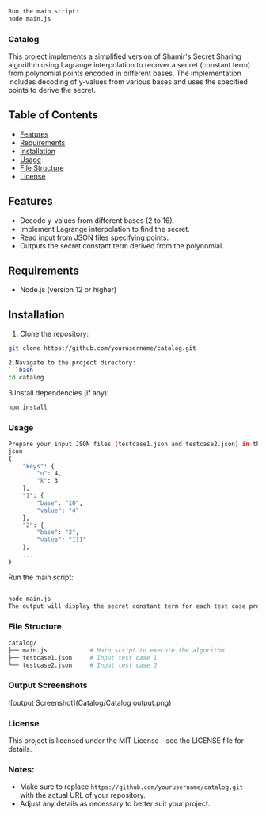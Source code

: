 ```bash
Run the main script:
node main.js
```
### Catalog



This project implements a simplified version of Shamir's Secret Sharing algorithm using Lagrange interpolation to recover a secret (constant term) from polynomial points encoded in different bases. The implementation includes decoding of y-values from various bases and uses the specified points to derive the secret.

## Table of Contents
- [Features](#features)
- [Requirements](#requirements)
- [Installation](#installation)
- [Usage](#usage)
- [File Structure](#file-structure)
- [License](#license)

## Features
- Decode y-values from different bases (2 to 16).
- Implement Lagrange interpolation to find the secret.
- Read input from JSON files specifying points.
- Outputs the secret constant term derived from the polynomial.

## Requirements
- Node.js (version 12 or higher)

## Installation
1. Clone the repository:
```bash
git clone https://github.com/yourusername/catalog.git

2.Navigate to the project directory:
```bash
cd catalog
```
3.Install dependencies (if any):
```bash
npm install
```

### Usage
```bash
Prepare your input JSON files (testcase1.json and testcase2.json) in the project directory. The structure of these files should follow the format:
json
{
    "keys": {
        "n": 4,
        "k": 3
    },
    "1": {
        "base": "10",
        "value": "4"
    },
    "2": {
        "base": "2",
        "value": "111"
    },
    ...
}
```
Run the main script:
```bash

node main.js
The output will display the secret constant term for each test case provided in the JSON files.
```
### File Structure

```bash
catalog/
├── main.js            # Main script to execute the algorithm
├── testcase1.json     # Input test case 1
└── testcase2.json     # Input test case 2
```
### Output Screenshots


![output Screenshot](Catalog/Catalog output.png)

### License

This project is licensed under the MIT License - see the LICENSE file for details.

### Notes:
- Make sure to replace `https://github.com/yourusername/catalog.git` with the actual URL of your repository.
- Adjust any details as necessary to better suit your project.





